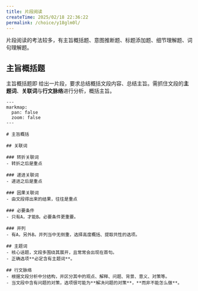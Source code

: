 ```yaml
---
title: 片段阅读
createTime: 2025/02/18 22:36:22
permalink: /choice/y18glm0l/
---
```


片段阅读的考法较多，有主旨概括题、意图推断题、标题添加题、细节理解题、词句理解题。

## 主旨概括题

主旨概括题即 给出一片段，要求总结概括文段内容、总结主旨。需抓住文段的**主题词**、**关联词**与**行文脉络**进行分析，概括主旨。

```markmap
---
markmap:
  pan: false
  zoom: false
---

# 主旨概括

## 关联词

### 转折关联词
- 转折之后是重点

### 递进关联词
- 递进之后是重点

### 因果关联词
- 由文段得出来的结果，往往是重点

### 必要条件
- 只有A，才能B。必要条件更重要。

### 并列
- 有A，另外B。并列当中无侧重，选择高度概括、提取共性的选项。

## 主题词
- 核心话题，文段多围绕其展开，且常常会出现在首句。
- 正确选项**必定含有主题词**。

## 行文脉络
- 根据文段分析中分结构，并区分其中的观点、解释、问题、背景、意义、对策等。
- 当文段中含有问题的对策，选项很可能为**解决问题的对策**，**而非不能怎么做**。

```


